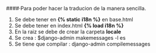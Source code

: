####·Para poder hacer la traducion de la manera sencilla.

1. Se debe tener en **{% static i18n %}** en base.html
2. Se debe tener en index.html **{% load i18n %}**
3. En la raiz se debe de crear la carpeta **locale**
4. Se crea : $django-admin makemessages -l es  
5. Se tiene que compilar : django-admin compilemessages